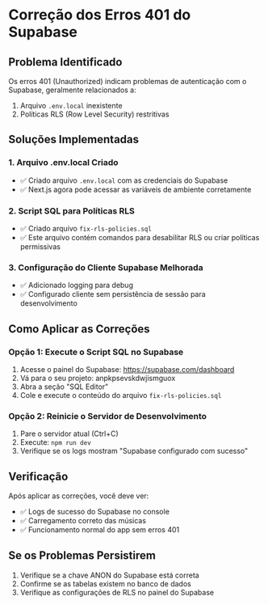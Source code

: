 # Correção dos Erros 401 do Supabase

## Problema Identificado
Os erros 401 (Unauthorized) indicam problemas de autenticação com o Supabase, geralmente relacionados a:
1. Arquivo `.env.local` inexistente
2. Políticas RLS (Row Level Security) restritivas

## Soluções Implementadas

### 1. Arquivo .env.local Criado
- ✅ Criado arquivo `.env.local` com as credenciais do Supabase
- ✅ Next.js agora pode acessar as variáveis de ambiente corretamente

### 2. Script SQL para Políticas RLS
- ✅ Criado arquivo `fix-rls-policies.sql` 
- ✅ Este arquivo contém comandos para desabilitar RLS ou criar políticas permissivas

### 3. Configuração do Cliente Supabase Melhorada
- ✅ Adicionado logging para debug
- ✅ Configurado cliente sem persistência de sessão para desenvolvimento

## Como Aplicar as Correções

### Opção 1: Execute o Script SQL no Supabase
1. Acesse o painel do Supabase: https://supabase.com/dashboard
2. Vá para o seu projeto: anpkpsevskdwjismguox
3. Abra a seção "SQL Editor"
4. Cole e execute o conteúdo do arquivo `fix-rls-policies.sql`

### Opção 2: Reinicie o Servidor de Desenvolvimento
1. Pare o servidor atual (Ctrl+C)
2. Execute: `npm run dev`
3. Verifique se os logs mostram "Supabase configurado com sucesso"

## Verificação
Após aplicar as correções, você deve ver:
- ✅ Logs de sucesso do Supabase no console
- ✅ Carregamento correto das músicas
- ✅ Funcionamento normal do app sem erros 401

## Se os Problemas Persistirem
1. Verifique se a chave ANON do Supabase está correta
2. Confirme se as tabelas existem no banco de dados
3. Verifique as configurações de RLS no painel do Supabase
